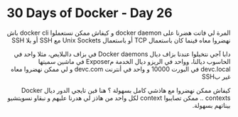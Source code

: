 # 30 Days of Docker - Day 26

<div dir="rtl">

المرة لي فاتت هضرنا على docker daemon و كيفاش ممكن نستعملوا docker cli باش نهضروا معاه فينما كان باستعمال TCP أو باستعمال Unix Sockets مع SSH أو بلا SSH

دابا آجي نتخيلوا عندنا بزاف ديال Docker daemons في بزاف دالبلايص، مثلا واحد في الحاسوب ديالنا، وواحد في الريزو ديال الخدمة مExposer في ماشين سميتها devc.local في البورت 10000 و واحد في أنترنت devc.com و لي ممكن نهضروا معاه غير بSSH 

كيفاش ممكن نهضروا مع هاذشي كامل بسهولة ؟
هنا فين تايجي الدور ديال Docker contexts .. ممكن تصايبوا context لكل واحد من هاذز لي هدرنا عليهم و نبقاو نسويتشيو بيناتهم بسهولة.
</div>
